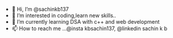 - 👋 Hi, I’m @sachinkb137
- 👀 I’m interested in coding,learn new skills..
- 🌱 I’m currently learning DSA with c++ and web development
- 📫 How to reach me ...@insta kbsachin137, @linkedin sachin k b


<!---
sachinkb137/sachinkb137 is a ✨ special ✨ repository because its `README.md` (this file) appears on your GitHub profile.
You can click the Preview link to take a look at your changes.
--->

